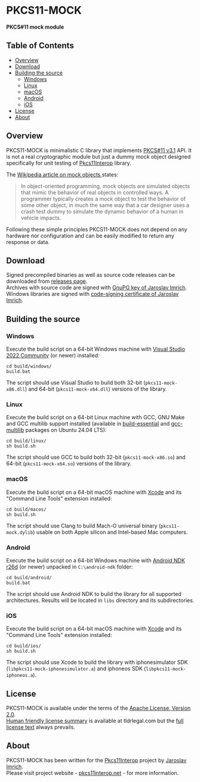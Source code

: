 PKCS11-MOCK
===========
**PKCS#11 mock module**

## Table of Contents

* [Overview](#overview)
* [Download](#download)
* [Building the source](#building-the-source)
  * [Windows](#windows)
  * [Linux](#linux)
  * [macOS](#macos)
  * [Android](#android)
  * [iOS](#ios)
* [License](#license)
* [About](#about)

## Overview

PKCS11-MOCK is minimalistic C library that implements [PKCS#11 v3.1](https://github.com/Pkcs11Interop/PKCS11-SPECS/tree/master/v3.1) API. It is not a real cryptographic module but just a dummy mock object designed specifically for unit testing of [Pkcs11Interop](https://github.com/Pkcs11Interop/Pkcs11Interop) library.

The [Wikipedia article on mock objects ](https://en.wikipedia.org/wiki/Mock_object) states:

> In object-oriented programming, mock objects are simulated objects that mimic the behavior of real objects in controlled ways. A programmer typically creates a mock object to test the behavior of some other object, in much the same way that a car designer uses a crash test dummy to simulate the dynamic behavior of a human in vehicle impacts.

Following these simple principles PKCS11-MOCK does not depend on any hardware nor configuration and can be easily modified to return any response or data.

## Download

Signed precompiled binaries as well as source code releases can be downloaded from [releases page](https://github.com/Pkcs11Interop/pkcs11-mock/releases).  
Archives with source code are signed with [GnuPG key of Jaroslav Imrich](https://www.jimrich.sk/crypto/).  
Windows libraries are signed with [code-signing certificate of Jaroslav Imrich](https://www.jimrich.sk/crypto/).

## Building the source

### Windows

Execute the build script on a 64-bit Windows machine with [Visual Studio 2022 Community](https://visualstudio.microsoft.com/vs/community/) (or newer) installed:

```
cd build/windows/
build.bat
```
	
The script should use Visual Studio to build both 32-bit (`pkcs11-mock-x86.dll`) and 64-bit (`pkcs11-mock-x64.dll`) versions of the library.

### Linux

Execute the build script on a 64-bit Linux machine with GCC, GNU Make and GCC multilib support installed (available in [build-essential](https://packages.ubuntu.com/noble/build-essential) and [gcc-multilib](https://packages.ubuntu.com/noble/gcc-multilib) packages on Ubuntu 24.04 LTS):

```
cd build/linux/
sh build.sh
```

The script should use GCC to build both 32-bit (`pkcs11-mock-x86.so`) and 64-bit (`pkcs11-mock-x64.so`) versions of the library.

### macOS

Execute the build script on a 64-bit macOS machine with [Xcode](https://developer.apple.com/xcode/) and its "Command Line Tools" extension installed:

```
cd build/macos/
sh build.sh
```

The script should use Clang to build Mach-O universal binary (`pkcs11-mock.dylib`) usable on both Apple silicon and Intel-based Mac computers.

### Android

Execute the build script on a 64-bit Windows machine with [Android NDK r26d](https://developer.android.com/ndk/) (or newer) unpacked in `C:\android-ndk` folder:

	cd build/android/
	build.bat
	
The script should use Android NDK to build the library for all supported architectures. Results will be located in `libs` directory and its subdirectories.

### iOS

Execute the build script on a 64-bit macOS machine with [Xcode](https://developer.apple.com/xcode/) and its "Command Line Tools" extension installed:

	cd build/ios/
	sh build.sh

The script should use Xcode to build the library with iphonesimulator SDK (`libpkcs11-mock-iphonesimulator.a`) and iphoneos SDK (`libpkcs11-mock-iphoneos.a`).

## License

PKCS11-MOCK is available under the terms of the [Apache License, Version 2.0](https://www.apache.org/licenses/LICENSE-2.0).  
[Human friendly license summary](https://www.tldrlegal.com/license/apache-license-2-0-apache-2-0) is available at tldrlegal.com but the [full license text](LICENSE.md) always prevails.

## About

PKCS11-MOCK has been written for the [Pkcs11Interop](https://www.pkcs11interop.net/) project by [Jaroslav Imrich](https://www.jimrich.sk/).  
Please visit project website - [pkcs11interop.net](https://www.pkcs11interop.net) - for more information.
